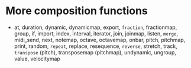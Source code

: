 # More composition functions

- at, duration, dynamic, dynamicmap, export, `fraction`, fractionmap, group, if, import, index, interval, iterator, join, joinmap, listen, `merge`, midi_send, next, notemap, octave, octavemap, onbar, pitch, pitchmap, print, random, `repeat`, replace, resequence, `reverse`, stretch, track, `transpose` (pitch), transposemap (pitchmap), undynamic, ungroup, value, velocitymap